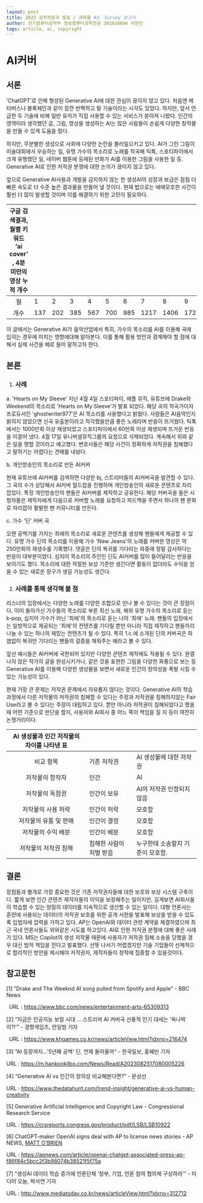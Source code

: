 ```yaml
---
layout: post
title: 2023 공학작문과 발표 / 과제물 #3. Survey 보고서 
author: 전기컴퓨터공학부 정보컴퓨터공학전공 201924604 하현진
tags: article, ai, copyright
---
```


# AI커버

## 서론
‘ChatGPT’로 인해 형성된 Generative AI에 대한 관심이 끊이지 않고 있다. 처음엔 메타버스나 블록체인과 같이 잠깐 반짝하고 말 기술이라는 시각도 있었다. 하지만, 앞서 언급한 두 기술에 비해 일반 유저가 직접 사용할 수 있는 서비스가 쏟아져 나왔다. 인간의 영역이라 생각했던 글, 그림, 영상을 생성하는 AI는 많은 사람들이 손쉽게 다양한 창작물을 만들 수 있게 도움을 줬다.

하지만, 무분별한 생성으로 사회에 다양한 논란을 불러일으키고 있다. AI가 그린 그림이 미술대회에서 우승하는 일, 유명 가수의 목소리로 노래를 작곡해 틱톡, 스포티파이에서 크게 유행했던 일, 네이버 웹툰에 등재된 만화가 AI를 이용한 그림을 사용한 일 등. Generative AI로 인한 저작권 분쟁에 대한 논의가 끊이지 않고 있다. 

앞으로 Generative AI사용과 개발을 금지하지 않는 한 생성AI의 성장과 보급은 점점 더 빠른 속도로 더 수준 높은 결과물을 만들어 낼 것이다. 현재 법으로는 애매모호한 사건이 훨씬 더 많이 발생할 것이며 이를 해결하기 위한 고민이 필요하다. 


|구글 검색결과, 월별 키워드 ‘ai cover’ , 4분 미만의 영상 누적 개수||||||||||
| :-: | :- | :- | :- | :- | :- | :- | :- | :- | :- |
|월|1|2|3|4|5|6|7|8|9|
|개수|137|202|385|567|700|985|1217|1406|1723|


이 글에서는 Generative AI가 음악산업에서 특히, 가수의 목소리를 AI를 이용해 곡에 입히는 경우에 미치는 영향에대해 알아본다. 이를 통해 활용 방안과 경계해야 할 점에 대해서 실제 사건을 예로 들어 말하고자 한다.

## 본론
1. ### 사례
a. 'Hearts on My Sleeve’
 지난 4월 4일 스포티파이, 애플 뮤직, 유튜브에 Drake와 Weekend의 목소리로 'Hearts on My Sleeve’가 발표 되었다. 해당 곡의 작곡가이자 프로듀서인 'ghostwriter977’은 AI 목소리를 사용했다고 밝혔다. 사람들은  AI음악인지 밝히지 않았으면 신곡 유출본이라고 착각했을만큼 좋은 노래라며 반응이 뜨거웠다. 틱톡에서는 1000만회 이상 재생되었고 스포티파이에서 60만회 이상 재생되며 뜨거운 반응을 이끌어 냈다.  4월 17일 유니버셜뮤직그룹의 요청으로 삭제되었다. 계속해서 위와 같은 일을 행할 것이라고 예고했다. 변호사들은 해당 사건이 정확하게 저작권을 침해했다고 말하기는 어렵다는 견해를 내놨다.

b. 개인방송인의 목소리로 만든 AI커버

현재 유튜브에 AI커버를 검색하면 다양한 bj, 스트리머들의 AI커버곡을 발견할 수 있다. 그 곡의 수가 상당해서 AI커버 월드컵을 진행하며 개인방송인의 새로운 콘텐츠로 자리 잡았다. 특정 개인방송인의 팬들은 AI커버를 제작하고 공유한다. 해당 커버곡을 들은 시청자들은 제작자에게 다음으로 커버할 노래를 요청하고 피드백을 주면서 하나의 
팬 문화로 자리잡아 활발한 팬 커뮤니티를 만든다.

c. 가수 '딘' 커버 곡

오랜 공백기를 가지는 최애의 목소리로 새로운 콘텐츠를 생성해 팬들에게 제공할 수 있다. 유명 가수 딘의 목소리를 이용해 가수 'New Jeans'의 노래를 커버한 영상은 약 250만회의 재생수를 기록했다. 댓글은 딘의 복귀를 기다리는 와중에 정말 감사하다는 반응이 대부분이었다. 심지어 목소리의 주인인 딘도 AI커버를 많이 들어달라는 반응을 보이기도 했다. 목소리에 대한 적절한 보상 기준만 생긴다면 활동이 없더라도 수익을 얻을 수 있는 새로운 창구가 생길 가능성도 생긴다.

2. ### 사례를 통해 생각해 볼 점
리스너의 입장에서는 다양한 노래를 다양한 조합으로 만나 볼 수 있다는 것이 큰 장점이다. 이미 돌아가신 가수들의 목소리로 부른 최신 노래, 해외 유명 가수의 목소리로 듣는 k-pop, 심지어 가수가 아닌 '최애'의 목소리로 듣는 나의 '최애' 노래. 팬들의 입장에서는 일방적으로 제공되는 '최애'의 컨텐츠를 기다릴 뿐만 아니라 직접 제작하고 팬들끼리 나눌 수 있는 하나의 재밌는 컨텐츠가 될 수 있다. 특히 1.c.에 소개된 딘의 커버곡은 하염없이 복귀만 기다리는 팬들의 갈증을 채워주는 예라고 볼 수 있다.

앞선 예시들은 AI커버에 국한되어 있지만 다양한 콘텐츠 제작에도 적용될 수 있다. 완결나지 않은 작가의 글을 완성시키거나, 같은 것을 표현한 그림을 다양한 화풍으로 보는 등 Generative AI를 이용해 다양한 생성물을 보면서 새로운 인간의 창의성을 폭발 시킬 수 있는 가능성이 있다.

현재 가장 큰 문제는 저작권 문제에서 자유롭지 않다는 것이다. Generative AI의 학습 과정에서 다른 저작물의 저작권의 침해할 수 있다는 주장과 저작권을 침해하지않는 Fair Use라고 볼 수 있다는 주장이 대립하고 있다. 뿐만 아니라 저작권이 침해되었다고 했을 때 어떤 기준으로 판단을 할지, 사용자와 AI회사 중 어느 쪽이 책임을 질 지 등이 여전히 논쟁거리이다.

|AI 생성물과 인간 저작물의 차이를 나타낸 표|||
| :-: | :- | :- |
|비교 항목|기존 저작권|AI 생성물에 대한 저작권|
|저작물의 창작자|인간|AI|
|저작물의 독점권|인간이 보유|AI의 저작권 인정되지 않음|
|저작물의 사용 허락|인간이 허락|모호함|
|저작물의 유통 및 판매|인간이 결정|모호함|
|저작물의 수익 배분|인간이 배분|모호함|
|저작물의 저작권 침해|침해한 사람이 처벌 받음|누구한테 소송할지 기준이 모호함.|
## 결론
장점들과 별개로 가장 중요한 것은 기존 저작권자들에 대한 보호와 보상 시스템 구축이다. 짧게 보면 인간 콘텐츠 제작자들의 이익을 보장해주는 일이지만, 길게보면 AI회사들이 학습할 수 있는 양질의 데이터를 지속적으로 생산할 수 있는 일이다. 대형 언론사는 훈련에 사용되는 데이터의 저작권 보호를 위한 공개 서한을 발표해 보상을 받을 수 있도록 입법자에 압력을 가하고 있다. AP는 OpenAI와 데이터 관련 계약을 체결하였으며 최근 국내 언론사들도 위와같은 시도를 하고있다. AI로 인한 저작권 분쟁에 대해 좋은 사례가 있다. MS는 Copilot의 생성 저작물 때문에 사용자가 저작권 침해 소송을 당했을 경우 대신 법적 책임을 진다고 발표했다. 선뜻 나서기 어렵겠지만 기술 기업들이 선제적으로 합리적인 방안을 제시해야 저작권자, 제작자들이 창작에 집중할 수 있을것이다.

## 참고문헌
[1] ”Drake and The Weeknd AI song pulled from Spotify and Apple” - BBC News

` `URL :  <https://www.bbc.com/news/entertainment-arts-65309313>

[2] “지금은 인공지능 보컬 시대 … 스트리머 AI 커버곡 선풍적 인기 대세는 ‘옥나박이?!’” - 경향게임즈, 안일범 기자

` `URL :  <https://www.khgames.co.kr/news/articleView.html?idxno=216474>

[3] “AI 등장까지...'5년째 공백' 딘, 언제 돌아올까“ - 한국일보, 홍혜빈 기자 

URL : <https://m.hankookilbo.com/News/Read/A2023082517080005226>

[4] “Generative AI vs 인간의 창의성 비교해본다면?” - 문상선

URL : <https://www.thedatahunt.com/trend-insight/generative-ai-vs-human-creativity>

[5] Generative Artificial Intelligence and Copyright Law - Congressional Research Service

URL : <https://crsreports.congress.gov/product/pdf/LSB/LSB10922>

[6]  ChatGPT-maker OpenAI signs deal with AP to license news stories - AP NEWS, [MATT O’BRIEN](https://apnews.com/author/matt-obrien)

URL : <https://apnews.com/article/openai-chatgpt-associated-press-ap-f86f84c5bcc2f3b98074b38521f5f75a>

[7] “생성AI 데이터 학습 증가에 언론단체 ‘정부, 기업, 언론 참여 협의체 구성하라’” - 미디어 오늘, 박서연 기자

URL : <http://www.mediatoday.co.kr/news/articleView.html?idxno=312712>






